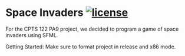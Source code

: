 # Space Invaders [![license](https://img.shields.io/github/license/DAVFoundation/captain-n3m0.svg?style=flat-square)](https://github.com/subhamb123/Chess/blob/main/LICENSE)

For the CPTS 122 PA9 project, we decided to program a game of space invaders using SFML.

Getting Started:
Make sure to format project in release and x86 mode.
